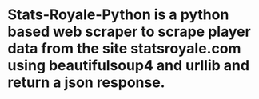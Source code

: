 # Stats-Royale-Python is a python based web scraper to scrape player data from the site statsroyale.com using beautifulsoup4 and urllib and return a json response.


